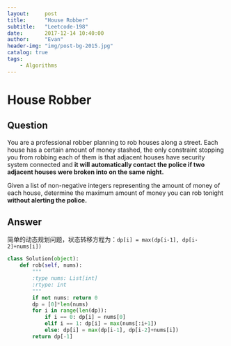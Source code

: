```yaml
---
layout:     post
title:      "House Robber"
subtitle:   "Leetcode-198"
date:       2017-12-14 10:40:00
author:     "Evan"
header-img: "img/post-bg-2015.jpg"
catalog: true
tags:
    - Algorithms
---
```

# House Robber
## Question
You are a professional robber planning to rob houses along a street. Each house has a certain amount of money stashed, the only constraint stopping you from robbing each of them is that adjacent houses have security system connected and **it will automatically contact the police if two adjacent houses were broken into on the same night.**

Given a list of non-negative integers representing the amount of money of each house, determine the maximum amount of money you can rob tonight **without alerting the police.**
## Answer
简单的动态规划问题，状态转移方程为：`dp[i] = max(dp[i-1], dp[i-2]+nums[i])`

```py
class Solution(object):
    def rob(self, nums):
        """
        :type nums: List[int]
        :rtype: int
        """
        if not nums: return 0
        dp = [0]*len(nums)
        for i in range(len(dp)):
            if i == 0: dp[i] = nums[0]
            elif i == 1: dp[i] = max(nums[:i+1])
            else: dp[i] = max(dp[i-1], dp[i-2]+nums[i])
        return dp[-1]
```
